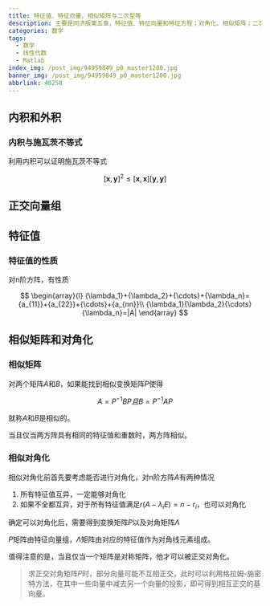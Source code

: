```yaml
---
title: 特征值、特征向量、相似矩阵与二次型等
description: 主要是同济版第五章，特征值、特征向量和特征方程；对角化、相似矩阵；二次型。
categories: 数学
tags:
  - 数学
  - 线性代数
  - Matlab
index_img: /post_img/94959849_p0_master1200.jpg
banner_img: /post_img/94959849_p0_master1200.jpg
abbrlink: 40258
---
```

## 内积和外积

### 内积与施瓦茨不等式

利用内积可以证明施瓦茨不等式

$$
[{\mathbf{x}},{\mathbf{y}}]^2{\le}{[{\mathbf{x}},{\mathbf{x}}]}{[{\mathbf{y}},{\mathbf{y}}]}
$$

## 正交向量组

## 特征值

### 特征值的性质

对n阶方阵，有性质

$$
\begin{array}{l}
{\lambda_1}+{\lambda_2}+{\cdots}+{\lambda_n}={a_{11}}+{a_{22}}+{\cdots}+{a_{nn}}\\
{\lambda_1}{\lambda_2}{\cdots}{\lambda_n}=|A|
\end{array}
$$

## 相似矩阵和对角化

### 相似矩阵

对两个矩阵$A$和$B$，如果能找到相似变换矩阵$P$使得

$$
A=P^{-1}BP且B=P^{-1}AP
$$

就称$A$和$B$是相似的。

当且仅当两方阵具有相同的特征值和重数时，两方阵相似。

### 相似对角化

相似对角化前首先要考虑能否进行对角化，对n阶方阵$A$有两种情况

1. 所有特征值互异，一定能够对角化
2. 如果不全都互异，对于所有特征值满足$r(A-{\lambda_i}E)=n-r_i$，也可以对角化

确定可以对角化后，需要得到变换矩阵$P$以及对角矩阵$\Lambda$

$P$矩阵由特征向量组，$\Lambda$矩阵由对应的特征值作为对角线元素组成。

值得注意的是，当且仅当一个矩阵是对称矩阵，他才可以被正交对角化。

> 求正交对角矩阵$P$时，部分向量可能不互相正交，此时可以利用格拉姆-施密特方法，在其中一些向量中减去另一个向量的投影，即可得到相互正交的基向量。
